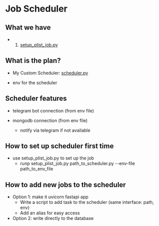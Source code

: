 # Job Scheduler

## What we have

- 1. [setup_plist_job.py](../job_scheduler_experiment/local_plist/setup_plist_job.py)

## What is the plan?

- My Custom Scheduler: [scheduler.py](../job_scheduler_experiment/scheduler.py)

- env for the scheduler

## Scheduler features

- telegram bot connection (from env file)

- mongodb connection (from env file)
  - notify via telegram if not available

## How to set up scheduler first time

- use setup_plist_job.py to set up the job
  - runp setup_plist_job.py path_to_scheduler.py --env-file path_to_env_file

## How to add new jobs to the scheduler

- Option 1: make it uvicorn fastapi app
  - Write a script to add task to the scheduler (same interface: path, env)
  - Add an alias for easy access 
- Option 2: write directly to the database